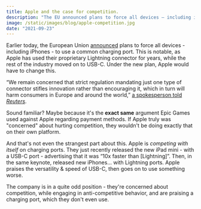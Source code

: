 ```yaml
---
title: Apple and the case for competition.
description: "The EU announced plans to force all devices – including iPhones – to use a common charging port."
image: /static/images/blog/apple-competition.jpg
date: "2021-09-23"
---
```


Earlier today, the European Union [announced](https://www.theverge.com/2021/9/23/22626723/eu-commission-universal-charger-usb-c-micro-lightning-connector-smartphones) plans to force all devices - including iPhones - to use a common charging port. This is notable, as Apple has used their proprietary Lightning connector for years, while the rest of the industry moved on to USB-C. Under the new plan, Apple would have to change this.

“We remain concerned that strict regulation mandating just one type of connector stifles innovation rather than encouraging it, which in turn will harm consumers in Europe and around the world,” [a spokesperson told _Reuters_](https://www.reuters.com/business/media-telecom/eu-plans-one-mobile-charging-port-all-setback-apple-2021-09-23/).

Sound familiar? Maybe because it's the **exact same** argument Epic Games used against Apple regarding payment methods. If Apple truly was "concerned" about hurting competition, they wouldn't be doing exactly that on their own platform.

And that's not even the strangest part about this. Apple is _competing with itself_ on charging ports. They just recently released the new iPad mini - with a USB-C port - advertising that it was “10x faster than \[Lightning\]”. Then, in the same keynote, released new iPhones… with Lightning ports. Apple praises the versatility & speed of USB-C, then goes on to use something worse.

The company is in a quite odd position - they're concerned about competition, while engaging in anti-competitive behavior, and are praising a charging port, which they don't even use.